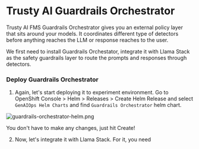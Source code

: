 # Trusty AI Guardrails Orchestrator

Trusty AI FMS Guardrails Orchestrator gives you an external policy layer that sits around your models. It coordinates different type of detectors before anything reaches the LLM or response reaches to the user. 

We first need to install Guardrails Orchestator, integrate it with Llama Stack as the safety guardrails layer to route the prompts and responses through detectors.

### Deploy Guardrails Orchestrator

1. Again, let's start deploying it to experiment environment. Go to OpenShift Console > Helm > Releases > Create Helm Release and select `GenAIOps Helm Charts` and find `Guardrails Orchestrator` helm chart.

  ![guardrails-orchestrator-helm.png](guardrails-orchestrator-helm.png)

  You don't have to make any changes, just hit Create!

2. Now, let's integrate it with Llama Stack. For it, you need 